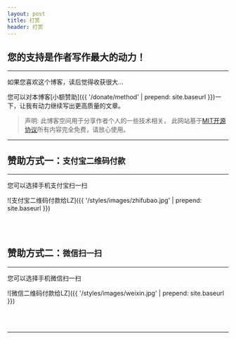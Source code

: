 ```yaml
---
layout: post
title: 打赏
header: 打赏
---
```


您的支持是作者写作最大的动力！
------------------------------
<hr>

如果您喜欢这个博客，读后觉得收获很大...

您可以对本博客[小额赞助]({{ '/donate/method' | prepend: site.baseurl }})一下，让我有动力继续写出更高质量的文章。

>声明: 此博客空间用于分享作者个人的一些技术相关， 此网站基于[MIT开源协议](https://github.com/lzmzzw/lzmzzw.github.io/blob/master/LICENSE)所有内容完全免费，请放心使用。

<hr>

赞助方式一：`支付宝二维码付款`
------------------------------

<hr>
您可以选择手机支付宝扫一扫

![支付宝二维码付款给LZ]({{ '/styles/images/zhifubao.jpg' | prepend: site.baseurl }})

<br>
<br>

赞助方式二：`微信扫一扫`
------------------------------

<hr>
您可以选择手机微信扫一扫

![微信二维码付款给LZ]({{ '/styles/images/weixin.jpg' | prepend: site.baseurl }})

<br>
<br>

<hr>

